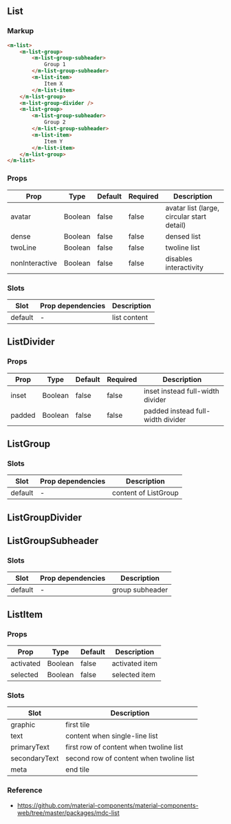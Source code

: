 ## List

### Markup

```html
<m-list>
    <m-list-group>
        <m-list-group-subheader>
            Group 1
        </m-list-group-subheader>
        <m-list-item>
            Item X
        </m-list-item>
    </m-list-group>
    <m-list-group-divider />
    <m-list-group>
        <m-list-group-subheader>
            Group 2
        </m-list-group-subheader>
        <m-list-item>
            Item Y
        </m-list-item>
    </m-list-group>
</m-list>
```

### Props

| Prop | Type | Default | Required | Description |
|------|------|---------|----------|-------------|
| avatar | Boolean | false | false | avatar list (large, circular start detail) |
| dense | Boolean | false | false | densed list |
| twoLine | Boolean | false | false | twoline list |
| nonInteractive | Boolean | false | false | disables interactivity |

### Slots

| Slot | Prop dependencies | Description |
|------|-------------------|-------------|
| default | - | list content |

## ListDivider

### Props

| Prop | Type | Default | Required | Description |
|------|------|---------|----------|-------------|
| inset | Boolean | false | false | inset instead full-width divider |
| padded | Boolean | false | false | padded instead full-width divider |

## ListGroup

### Slots

| Slot | Prop dependencies | Description |
|------|-------------------|-------------|
| default | - | content of ListGroup |

## ListGroupDivider

## ListGroupSubheader

### Slots

| Slot | Prop dependencies | Description |
|------|-------------------|-------------|
| default | - | group subheader |

## ListItem

### Props

| Prop | Type | Default | Description |
|------|------|---------|-------------|
| activated | Boolean | false | activated item |
| selected | Boolean | false | selected item |

### Slots

| Slot | Description |
|------|-------------|
| graphic | first tile |
| text | content when single-line list |
| primaryText | first row of content when twoline list |
| secondaryText | second row of content when twoline list |
| meta | end tile |

### Reference

- https://github.com/material-components/material-components-web/tree/master/packages/mdc-list
